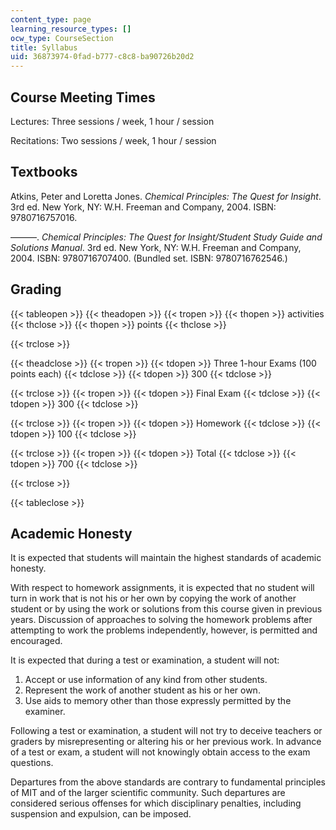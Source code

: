 ```yaml
---
content_type: page
learning_resource_types: []
ocw_type: CourseSection
title: Syllabus
uid: 36873974-0fad-b777-c8c8-ba90726b20d2
---
```


Course Meeting Times
--------------------

Lectures: Three sessions / week, 1 hour / session

Recitations: Two sessions / week, 1 hour / session

Textbooks
---------

Atkins, Peter and Loretta Jones. _Chemical Principles: The Quest for Insight_. 3rd ed. New York, NY: W.H. Freeman and Company, 2004. ISBN: 9780716757016.

———. _Chemical Principles: The Quest for Insight/Student Study Guide and Solutions Manual_. 3rd ed. New York, NY: W.H. Freeman and Company, 2004. ISBN: 9780716707400. (Bundled set. ISBN: 9780716762546.)

Grading
-------

{{< tableopen >}}
{{< theadopen >}}
{{< tropen >}}
{{< thopen >}}
activities
{{< thclose >}}
{{< thopen >}}
points
{{< thclose >}}

{{< trclose >}}

{{< theadclose >}}
{{< tropen >}}
{{< tdopen >}}
Three 1-hour Exams (100 points each)
{{< tdclose >}}
{{< tdopen >}}
300
{{< tdclose >}}

{{< trclose >}}
{{< tropen >}}
{{< tdopen >}}
Final Exam
{{< tdclose >}}
{{< tdopen >}}
300
{{< tdclose >}}

{{< trclose >}}
{{< tropen >}}
{{< tdopen >}}
Homework
{{< tdclose >}}
{{< tdopen >}}
100
{{< tdclose >}}

{{< trclose >}}
{{< tropen >}}
{{< tdopen >}}
Total
{{< tdclose >}}
{{< tdopen >}}
700
{{< tdclose >}}

{{< trclose >}}

{{< tableclose >}}

Academic Honesty
----------------

It is expected that students will maintain the highest standards of academic honesty.

With respect to homework assignments, it is expected that no student will turn in work that is not his or her own by copying the work of another student or by using the work or solutions from this course given in previous years. Discussion of approaches to solving the homework problems after attempting to work the problems independently, however, is permitted and encouraged.

It is expected that during a test or examination, a student will not:

1.  Accept or use information of any kind from other students.
2.  Represent the work of another student as his or her own.
3.  Use aids to memory other than those expressly permitted by the examiner.

Following a test or examination, a student will not try to deceive teachers or graders by misrepresenting or altering his or her previous work. In advance of a test or exam, a student will not knowingly obtain access to the exam questions.

Departures from the above standards are contrary to fundamental principles of MIT and of the larger scientific community. Such departures are considered serious offenses for which disciplinary penalties, including suspension and expulsion, can be imposed.